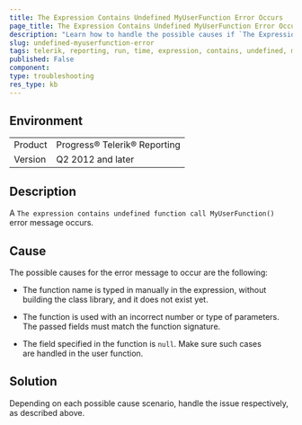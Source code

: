 ```yaml
---
title: The Expression Contains Undefined MyUserFunction Error Occurs
page_title: The Expression Contains Undefined MyUserFunction Error Occurs
description: "Learn how to handle the possible causes if `The Expression Contains Undefined MyUserFunction` occurs in Telerik Reporting."
slug: undefined-myuserfunction-error
tags: telerik, reporting, run, time, expression, contains, undefined, myuserfunction, function, call, error, occurs
published: False
component:
type: troubleshooting
res_type: kb
---
```


## Environment

<table>
	<tbody>
		<tr>
			<td>Product</td>
			<td>Progress® Telerik® Reporting</td>
		</tr>
		<tr>
			<td>Version</td>
			<td>Q2 2012 and later</td>
		</tr>
	</tbody>
</table>

## Description

A `The expression contains undefined function call MyUserFunction()` error message occurs.

## Cause

The possible causes for the error message to occur are the following:

* The function name is typed in manually in the expression, without building the class library, and it does not exist yet.

* The function is used with an incorrect number or type of parameters. The passed fields must match the function signature.

* The field specified in the function is `null`. Make sure such cases are handled in the user function.

## Solution  

Depending on each possible cause scenario, handle the issue respectively, as described above.
